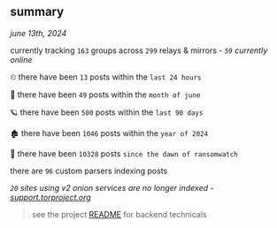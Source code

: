 
## summary
_june 13th, 2024_

currently tracking `163` groups across `299` relays & mirrors - _`59` currently online_

⏲ there have been `13` posts within the `last 24 hours`

🦈 there have been `49` posts within the `month of june`

🪐 there have been `500` posts within the `last 90 days`

🏚 there have been `1046` posts within the `year of 2024`

🦕 there have been `10328` posts `since the dawn of ransomwatch`

there are `96` custom parsers indexing posts

_`20` sites using v2 onion services are no longer indexed - [support.torproject.org](https://support.torproject.org/onionservices/v2-deprecation/)_

> see the project [README](https://github.com/joshhighet/ransomwatch#ransomwatch--) for backend technicals
